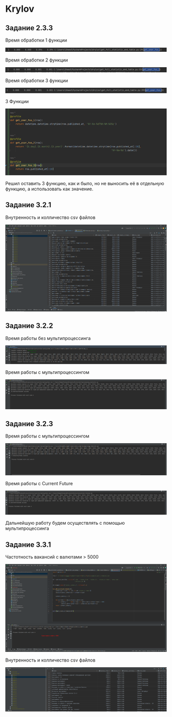 # Krylov
## Задание 2.3.3

Время обработки 1 функции

![Время обработки 1 функции](img/1.png "Время первой функции")

Время обработки 2 функции

![Время обработки 2 функции](img/2.png "Время второй функции")

Время обработки 3 функции

![Время обработки 3 функции](img/4.png "Время третьей функции")

3 Функции

![3 Функции](img/3.png "Функции")

Решил оставить 3 функцию, как и было, но не выносить её в отдельную функцию, а использовать как значение.

## Задание 3.2.1

Внутренность и колличество csv файлов

![Внутренность и колличество csv файлов](img/check_csv.png "Количество csv")

## Задание 3.2.2

Время работы без мультипроцессинга

![Время работы без мультипроцессинга](img/un_multy.png "Без мультипроцессинга")

Время работы с мультипроцессингом

![Время работы с мультипроцессингом](img/on_multy.png "Мультипроцессинг")

## Задание 3.2.3

Время работы с мультипроцессингом

![Время работы с мультипроцессингом](img/multiproc.png "Мультипроцессинг")

Время работы с Current Future

![Время работы с Current Future](img/current.png "Current Future")

Дальнейшую работу будем осуществлять с помощью мультипроцессинга

## Задание 3.3.1

Частотность вакансий с валютами > 5000

![Частотность вакансий с валютами > 5000](img/count_currencies.png "Частотность вакансий")

Внутренность и колличество csv файлов

![Внутренность и колличество csv файлов](img/dataframe.png "Количество csv")